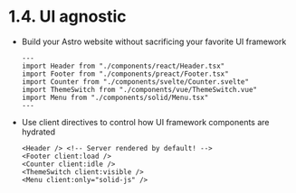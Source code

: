 # 1.4. UI agnostic

- Build your Astro website <span class="text-gradient">without sacrificing your favorite UI framework</span>

    ```astro
    ---
    import Header from "./components/react/Header.tsx"
    import Footer from "./components/preact/Footer.tsx"
    import Counter from "./components/svelte/Counter.svelte"
    import ThemeSwitch from "./components/vue/ThemeSwitch.vue"
    import Menu from "./components/solid/Menu.tsx"
    ---
    ```

- Use <span class="text-gradient">client directives</span> to control how UI framework components are hydrated

    ```astro
    <Header /> <!-- Server rendered by default! -->
    <Footer client:load />
    <Counter client:idle />
    <ThemeSwitch client:visible />
    <Menu client:only="solid-js" />
    ```